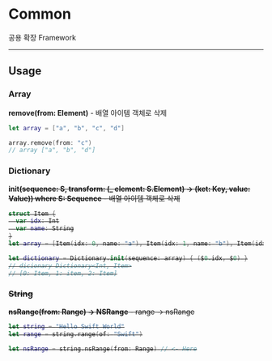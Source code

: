 # Common
공용 확장 Framework

***
Usage
------------------------
### Array
**remove(from: Element)** - 배열 아이템 객체로 삭제
```Swift
let array = ["a", "b", "c", "d"]

array.remove(from: "c")
// array ["a", "b", "d"]
```

### Dictionary
**init<S>(sequence: S, transform: (_ element: S.Element) -> (ket: Key, value: Value)) where S: Sequence** - 배열 아이템 객체로 삭제
```Swift
struct Item {
  var idx: Int
  var name: String
}
let array = [Item(idx: 0, name: "a"), Item(idx: 1, name: "b"), Item(idx: 2, name: "c")]

let dictionary = Dictionary.init(sequence: array) { ($0.idx, $0) }
// dicionary Dictionary<Int, Item>
// [0: Item, 1: item, 2: Item]
```

### String
**nsRange(from: Range) -> NSRange** - range -> nsRange
```Swift
let string = "Hello Swift World"
let range = string.range(of: "Swift")

let nsRange = string.nsRange(from: Range) // <- Here
```

